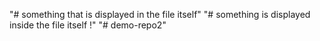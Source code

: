 "# something that is displayed in the file itself" 
"# something is displayed inside the file itself !" 
"# demo-repo2" 
